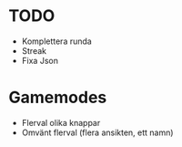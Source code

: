# TODO

- Komplettera runda
- Streak
- Fixa Json

# Gamemodes

- Flerval olika knappar
- Omvänt flerval (flera ansikten, ett namn)
